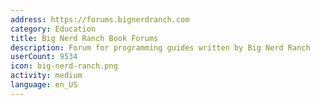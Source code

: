 ```yaml
---
address: https://forums.bignerdranch.com
category: Education
title: Big Nerd Ranch Book Forums
description: Forum for programming guides written by Big Nerd Ranch
userCount: 9534
icon: big-nerd-ranch.png
activity: medium
language: en_US
---
```

